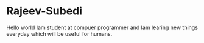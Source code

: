# Rajeev-Subedi
Hello world Iam student at compuer programmer and Iam learing new things everyday which will be useful for humans.
